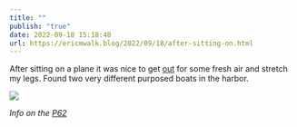 ```yaml
---
title: ""
publish: "true"
date: 2022-09-18 15:18:48
url: https://ericmwalk.blog/2022/09/18/after-sitting-on.html
---
```


After sitting on a plane it was nice to get [out](http://www.strava.com/activities/7830158111) for some fresh air and stretch my legs. Found two very different purposed boats in the harbor.

![](https://ericmwalk.blog/uploads/2022/9882da3de2.jpg)

*Info on the [P62](https://en.m.wikipedia.org/wiki/L%C3%89_James_Joyce_(P62))*